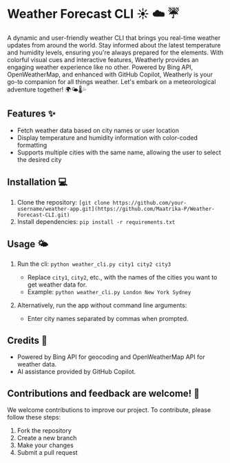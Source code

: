 # Weather Forecast CLI :sunny: :cloud: :umbrella:

A dynamic and user-friendly weather CLI that brings you real-time weather updates from around the world. Stay informed about the latest temperature and humidity levels, ensuring you're always prepared for the elements. With colorful visual cues and interactive features, Weatherly provides an engaging weather experience like no other. Powered by Bing API, OpenWeatherMap, and enhanced with GitHub Copilot, Weatherly is your go-to companion for all things weather. Let's embark on a meteorological adventure together! 🌍🌤️🌡️💦

## Features :sparkles:

- Fetch weather data based on city names or user location
- Display temperature and humidity information with color-coded formatting
- Supports multiple cities with the same name, allowing the user to select the desired city


## Installation :computer:

1. Clone the repository: `[git clone https://github.com/your-username/weather-app.git](https://github.com/Maatrika-P/Weather-Forecast-CLI.git)`
2. Install dependencies: `pip install -r requirements.txt`


## Usage :sun_behind_small_cloud:

1. Run the cli: `python weather_cli.py city1 city2 city3`
   - Replace `city1`, `city2`, etc., with the names of the cities you want to get weather data for.
   - Example: `python weather_cli.py London New York Sydney`

2. Alternatively, run the app without command line arguments:
   - Enter city names separated by commas when prompted.


## Credits :clap:

- Powered by Bing API for geocoding and OpenWeatherMap API for weather data.
- AI assistance provided by GitHub Copilot.


## Contributions and feedback are welcome! 🙌

We welcome contributions to improve our project. To contribute, please follow these steps:

1. Fork the repository
2. Create a new branch
3. Make your changes
4. Submit a pull request



